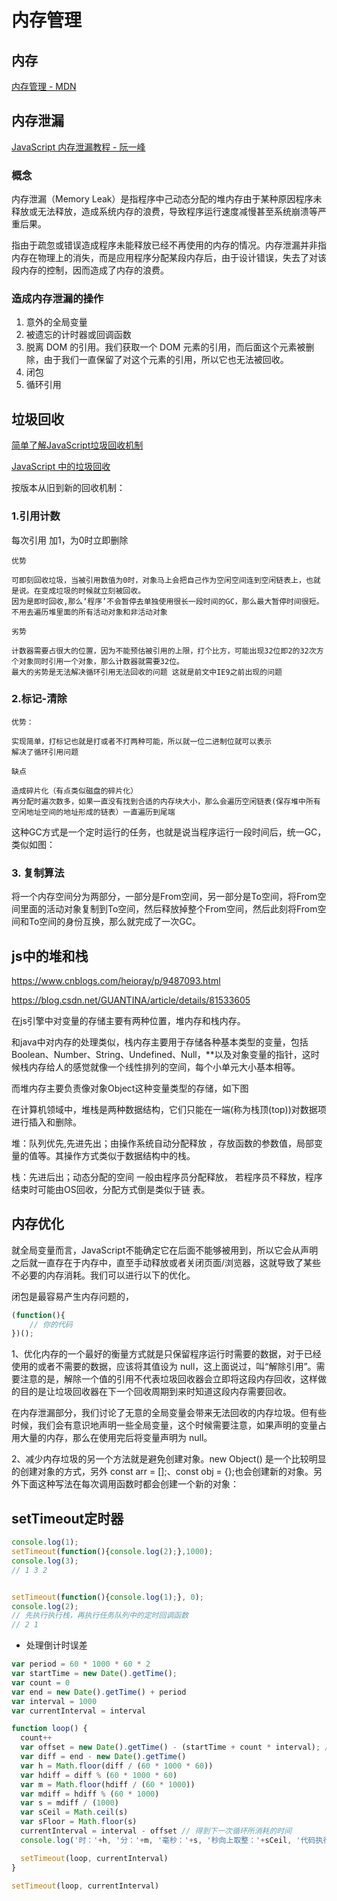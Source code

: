 # 内存管理

## 内存

[内存管理 - MDN](https://developer.mozilla.org/zh-CN/docs/Web/JavaScript/Memory_Management)

## 内存泄漏

[JavaScript 内存泄漏教程 - 阮一峰](https://www.ruanyifeng.com/blog/2017/04/memory-leak.html)

### 概念

内存泄漏（Memory Leak）是指程序中己动态分配的堆内存由于某种原因程序未释放或无法释放，造成系统内存的浪费，导致程序运行速度减慢甚至系统崩溃等严重后果。

指由于疏忽或错误造成程序未能释放已经不再使用的内存的情况。内存泄漏并非指内存在物理上的消失，而是应用程序分配某段内存后，由于设计错误，失去了对该段内存的控制，因而造成了内存的浪费。  

### 造成内存泄漏的操作

1. 意外的全局变量
2. 被遗忘的计时器或回调函数
3. 脱离 DOM 的引用。我们获取一个 DOM 元素的引用，而后面这个元素被删除，由于我们一直保留了对这个元素的引用，所以它也无法被回收。
4. 闭包
5. 循环引用

## 垃圾回收

[简单了解JavaScript垃圾回收机制](https://juejin.cn/post/6844903556265279502)

[JavaScript 中的垃圾回收](https://zhuanlan.zhihu.com/p/23992332)

按版本从旧到新的回收机制：

### 1.引用计数

每次引用 加1，为0时立即删除

```
优势

可即刻回收垃圾，当被引用数值为0时，对象马上会把自己作为空闲空间连到空闲链表上，也就是说。在变成垃圾的时候就立刻被回收。
因为是即时回收,那么‘程序’不会暂停去单独使用很长一段时间的GC，那么最大暂停时间很短。
不用去遍历堆里面的所有活动对象和非活动对象

劣势

计数器需要占很大的位置，因为不能预估被引用的上限，打个比方，可能出现32位即2的32次方个对象同时引用一个对象，那么计数器就需要32位。
最大的劣势是无法解决循环引用无法回收的问题 这就是前文中IE9之前出现的问题
```

### 2.标记-清除

```
优势：

实现简单，打标记也就是打或者不打两种可能，所以就一位二进制位就可以表示
解决了循环引用问题

缺点

造成碎片化（有点类似磁盘的碎片化）
再分配时遍次数多，如果一直没有找到合适的内存块大小，那么会遍历空闲链表(保存堆中所有空闲地址空间的地址形成的链表）一直遍历到尾端
```

这种GC方式是一个定时运行的任务，也就是说当程序运行一段时间后，统一GC，类似如图：

### 3. 复制算法

将一个内存空间分为两部分，一部分是From空间，另一部分是To空间，将From空间里面的活动对象复制到To空间，然后释放掉整个From空间，然后此刻将From空间和To空间的身份互换，那么就完成了一次GC。

## js中的堆和栈

<https://www.cnblogs.com/heioray/p/9487093.html>

<https://blog.csdn.net/GUANTINA/article/details/81533605>

在js引擎中对变量的存储主要有两种位置，堆内存和栈内存。

和java中对内存的处理类似，栈内存主要用于存储各种基本类型的变量，包括Boolean、Number、String、Undefined、Null，**以及对象变量的指针，这时候栈内存给人的感觉就像一个线性排列的空间，每个小单元大小基本相等。

而堆内存主要负责像对象Object这种变量类型的存储，如下图

在计算机领域中，堆栈是两种数据结构，它们只能在一端(称为栈顶(top))对数据项进行插入和删除。

堆：队列优先,先进先出；由操作系统自动分配释放 ，存放函数的参数值，局部变量的值等。其操作方式类似于数据结构中的栈。  

栈：先进后出；动态分配的空间 一般由程序员分配释放， 若程序员不释放，程序结束时可能由OS回收，分配方式倒是类似于链 表。

## 内存优化

就全局变量而言，JavaScript不能确定它在后面不能够被用到，所以它会从声明之后就一直存在于内存中，直至手动释放或者关闭页面/浏览器，这就导致了某些不必要的内存消耗。我们可以进行以下的优化。

闭包是最容易产生内存问题的，

```js
(function(){
    // 你的代码
})();
```

1、优化内存的一个最好的衡量方式就是只保留程序运行时需要的数据，对于已经使用的或者不需要的数据，应该将其值设为 null，这上面说过，叫“解除引用”。需要注意的是，解除一个值的引用不代表垃圾回收器会立即将这段内存回收，这样做的目的是让垃圾回收器在下一个回收周期到来时知道这段内存需要回收。

在内存泄漏部分，我们讨论了无意的全局变量会带来无法回收的内存垃圾。但有些时候，我们会有意识地声明一些全局变量，这个时候需要注意，如果声明的变量占用大量的内存，那么在使用完后将变量声明为 null。

2、减少内存垃圾的另一个方法就是避免创建对象。new Object() 是一个比较明显的创建对象的方式，另外 const arr = [];、const obj = {};也会创建新的对象。另外下面这种写法在每次调用函数时都会创建一个新的对象：

## setTimeout定时器

```js
console.log(1);
setTimeout(function(){console.log(2);},1000);
console.log(3);
// 1 3 2


setTimeout(function(){console.log(1);}, 0);
console.log(2);
// 先执行执行栈，再执行任务队列中的定时回调函数
// 2 1

```

- 处理倒计时误差

```js
var period = 60 * 1000 * 60 * 2
var startTime = new Date().getTime();
var count = 0
var end = new Date().getTime() + period
var interval = 1000
var currentInterval = interval

function loop() {
  count++
  var offset = new Date().getTime() - (startTime + count * interval); // 代码执行所消耗的时间
  var diff = end - new Date().getTime()
  var h = Math.floor(diff / (60 * 1000 * 60))
  var hdiff = diff % (60 * 1000 * 60)
  var m = Math.floor(hdiff / (60 * 1000))
  var mdiff = hdiff % (60 * 1000)
  var s = mdiff / (1000)
  var sCeil = Math.ceil(s)
  var sFloor = Math.floor(s)
  currentInterval = interval - offset // 得到下一次循环所消耗的时间
  console.log('时：'+h, '分：'+m, '毫秒：'+s, '秒向上取整：'+sCeil, '代码执行时间：'+offset, '下次循环间隔'+currentInterval) // 打印 时 分 秒 代码执行时间 下次循环间隔

  setTimeout(loop, currentInterval)
}

setTimeout(loop, currentInterval)
```
